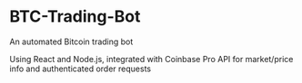 # BTC-Trading-Bot
An automated Bitcoin trading bot

Using React and Node.js, integrated with Coinbase Pro API for market/price info and authenticated order requests
